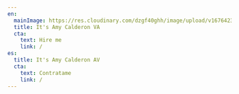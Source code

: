```yaml
---
en:
  mainImage: https://res.cloudinary.com/dzgf40ghh/image/upload/v1676423596/WhatsApp_Image_2023-02-02_at_9.57.36_AM_lufbtn.jpg
  title: It's Amy Calderon VA
  cta:
    text: Hire me
    link: /
es:
  title: It's Amy Calderon AV
  cta:
    text: Contratame
    link: /
---
```

